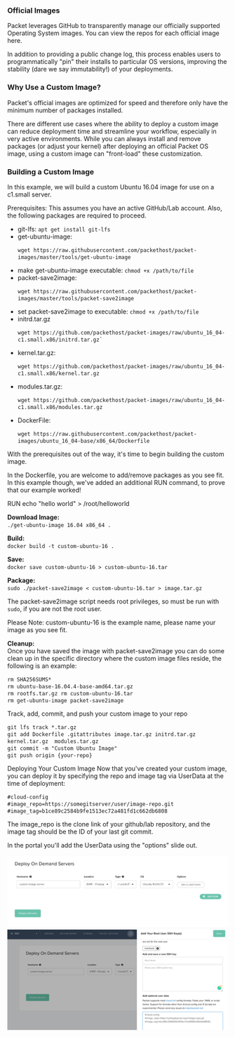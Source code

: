 <!--<meta>
{
    "title":"Building Your Own O.S. (Custom Images)",
    "description":"Learn more about Building Your Own O.S. (Custom Images)",
    "date": "09/20/2019",
    "tag":["Custom Images"]
}
</meta>-->

### Official Images
Packet leverages GitHub to transparently manage our officially supported Operating System images.  You can view the repos for each official image here.

In addition to providing a public change log, this process enables users to programmatically "pin" their installs to particular OS versions, improving the stability (dare we say immutability!) of your deployments.


### Why Use a Custom Image?
Packet's official images are optimized for speed and therefore only have the minimum number of packages installed.

There are different use cases where the ability to deploy a custom image can reduce deployment time and streamline your workflow, especially in very active environments. While you can always install and remove packages (or adjust your kernel) after deploying an official Packet OS image, using a custom image can "front-load" these customization.  



### Building a Custom Image
In this example, we will build a custom Ubuntu 16.04 image for use on a c1.small server.

Prerequisites: This assumes you have an active GitHub/Lab account. Also, the following packages are required to proceed.

* git-lfs: `apt get install git-lfs`  
* get-ubuntu-image:  
  ```
  wget https://raw.githubusercontent.com/packethost/packet-images/master/tools/get-ubuntu-image
  ```
* make get-ubuntu-image executable: `chmod +x /path/to/file`
* packet-save2image:
  ```
  wget https://raw.githubusercontent.com/packethost/packet-images/master/tools/packet-save2image
  ```
* set packet-save2image to executable: `chmod +x /path/to/file`  
* initrd.tar.gz
  ```
  wget https://github.com/packethost/packet-images/raw/ubuntu_16_04-c1.small.x86/initrd.tar.gz`  
  ```
* kernel.tar.gz:   
  ```
  wget https://github.com/packethost/packet-images/raw/ubuntu_16_04-c1.small.x86/kernel.tar.gz  
  ```
* modules.tar.gz:  
  ```
  wget https://github.com/packethost/packet-images/raw/ubuntu_16_04-c1.small.x86/modules.tar.gz
  ```
* DockerFile:  
  ```
  wget https://raw.githubusercontent.com/packethost/packet-images/ubuntu_16_04-base/x86_64/Dockerfile  
  ```
With the prerequisites out of the way, it's time to begin building the custom image.

In the Dockerfile, you are welcome to add/remove packages as you see fit. In this example though, we've added an additional RUN command, to prove that our example worked!

RUN echo "hello world" > /root/helloworld

**Download Image:**  
`./get-ubuntu-image 16.04 x86_64 .`

**Build:**  
`docker build -t custom-ubuntu-16 .`

**Save:**  
`docker save custom-ubuntu-16 > custom-ubuntu-16.tar`

**Package:**  
`sudo ./packet-save2image < custom-ubuntu-16.tar > image.tar.gz`

The packet-save2image script needs root privileges, so must be run with `sudo`, if you are not the root user.

️Please Note: custom-ubuntu-16 is the example name, please name your image as you see fit.

**Cleanup:**  
Once you have saved the image with packet-save2image  you can do some clean up in the specific directory where the custom image files reside, the following is an example:

```
rm SHA256SUMS*
rm ubuntu-base-16.04.4-base-amd64.tar.gz
rm rootfs.tar.gz rm custom-ubuntu-16.tar
rm get-ubuntu-image packet-save2image
```

Track, add, commit, and push your custom image to your repo

```
git lfs track *.tar.gz
git add Dockerfile .gitattributes image.tar.gz initrd.tar.gz  kernel.tar.gz  modules.tar.gz
git commit -m "Custom Ubuntu Image"
git push origin {your-repo}
```

Deploying Your Custom Image
Now that you've created your custom image, you can deploy it by specifying the repo and image tag via UserData at the time of deployment:

```
#cloud-config
#image_repo=https://somegitserver/user/image-repo.git
#image_tag=b1ce89c2584b9fe1513ec72a481fd1c662db6808
```

️The image_repo is the clone link of your github/lab repository, and the image tag should be the ID of your last git commit.

In the portal you'll add the UserData using the "options" slide out.

![deploy server](/images/custom-images/Deploy-Custom-Image-1.png)
![add userdata](/images/custom-images/Deploy-Custom-Image-2.png)
